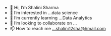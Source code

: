- 👋 Hi, I’m Shalini Sharma
- 👀 I’m interested in ...data science
- 🌱 I’m currently learning ...Data Analytics
- 💞️ I’m looking to collaborate on ...
- 📫 How to reach me ...shalini12sha@hmail.com

<!---
ss1291/ss1291 is a ✨ special ✨ repository because its `README.md` (this file) appears on your GitHub profile.
You can click the Preview link to take a look at your changes.
--->
